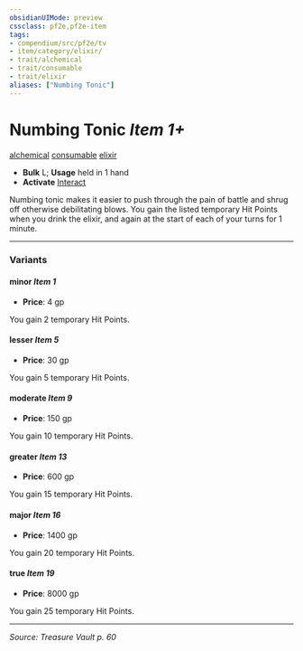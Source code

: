 ```yaml
---
obsidianUIMode: preview
cssclass: pf2e,pf2e-item
tags:
- compendium/src/pf2e/tv
- item/category/elixir/
- trait/alchemical
- trait/consumable
- trait/elixir
aliases: ["Numbing Tonic"]
---
```

# Numbing Tonic *Item 1+*  
[alchemical](rules/traits/alchemical.md "Alchemical Item Trait")  [consumable](rules/traits/consumable.md "Consumable Item Trait")  [elixir](rules/traits/elixir.md "Elixir Item Trait")  

- **Bulk** L; **Usage** held in 1 hand
- **Activate** [Interact](rules/actions/interact.md)

Numbing tonic makes it easier to push through the pain of battle and shrug off otherwise debilitating blows. You gain the listed temporary Hit Points when you drink the elixir, and again at the start of each of your turns for 1 minute.

---

### Variants

#### minor *Item 1*

- **Price**: 4 gp

You gain 2 temporary Hit Points.

#### lesser *Item 5*

- **Price**: 30 gp

You gain 5 temporary Hit Points.

#### moderate *Item 9*

- **Price**: 150 gp

You gain 10 temporary Hit Points.

#### greater *Item 13*

- **Price**: 600 gp

You gain 15 temporary Hit Points.

#### major *Item 16*

- **Price**: 1400 gp

You gain 20 temporary Hit Points.

#### true *Item 19*

- **Price**: 8000 gp

You gain 25 temporary Hit Points.

---
*Source: Treasure Vault p. 60*